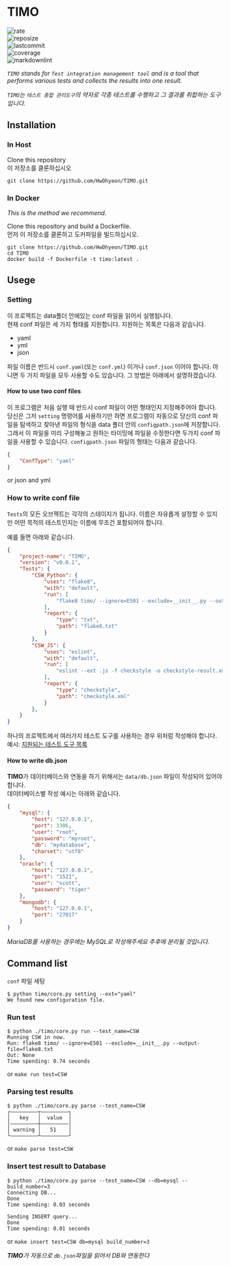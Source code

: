# TIMO

![rate](https://img.shields.io/github/languages/top/hwdhyeon/timo)  
![reposize](https://img.shields.io/github/repo-size/hwdhyeon/timo)  
![lastcommit](https://img.shields.io/github/last-commit/hwdhyeon/timo)  
![coverage](https://img.shields.io/badge/coverage-69%25-yellowgreen)  
![markdownlint](https://img.shields.io/badge/markdown%20lint-pass-brightgreen)

_`TIMO` stands for `Test integration management tool` and is a tool that performs various tests and collects the results into one result._

_`TIMO`는 `테스트 종합 관리도구`의 약자로 각종 테스트를 수행하고 그 결과를 취합하는 도구입니다._

## Installation

### In Host

Clone this repository  
이 저장소를 클론하십시오

```shell
git clone https://github.com/HwDhyeon/TIMO.git
```

### In Docker

_This is the method we recommend._

Clone this repository and build a Dockerfile.  
먼저 이 저장소를 클론하고 도커파일을 빌드하십시오.

```shell
git clone https://github.com/HwDhyeon/TIMO.git
cd TIMO
docker build -f Dockerfile -t timo:latest .
```

## Usege

### Setting

이 프로젝트는 data폴더 안에있는 conf 파일을 읽어서 실행됩니다.  
현재 conf 파일은 세 가지 형태를 지원합니다. 지원하는 목록은 다음과 같습니다.

- yaml
- yml
- json

파일 이름은 반드시 `conf.yaml`(또는 `conf.yml`) 이거나 `conf.json` 이어야 합니다. 아니면 두 가지 파일을 모두 사용할 수도 있습니다. 그 방법은 아래에서 설명하겠습니다.

#### How to use two conf files

이 프로그램은 처음 실행 때 반드시 conf 파일이 어떤 형태인지 지정해주어야 합니다. 당신은 그저 `setting` 명령어를 사용하기만 하면 프로그램이 자동으로 당신의 conf 파일을 탐색하고 찾아낸 파일의 형식을 data 폴더 안의 `configpath.json`에 저장합니다. 그래서 이 파일을 미리 구성해놓고 원하는 타이밍에 파일을 수정한다면 두가지 conf 파일을 사용할 수 있습니다. `configpath.json` 파일의 형태는 다음과 같습니다.

```json
{
    "ConfType": "yaml"
}
```

or json and yml

### How to write conf file

`Tests`의 모든 오브젝트는 각각의 스테이지가 됩니다. 이름은 자유롭게 설정할 수 있지만 어떤 목적의 테스트인지는 이름에 무조건 포함되어야 합니다.

예를 들면 아래와 같습니다.

```json
{
    "project-name": "TIMO",
    "version": "v0.0.1",
    "Tests": {
        "CSW_Python": {
            "uses": "flake8",
            "with": "default",
            "run": [
                "flake8 timo/ --ignore=E501 --exclude=__init__.py --output-file=flake8.txt"
            ],
            "report": {
                "type": "txt",
                "path": "flake8.txt"
            }
        },
        "CSW_JS": {
            "uses": "eslint",
            "with": "default",
            "run": [
                "eslint --ext .js -f checkstyle -o checkstyle-result.xml src/"
            ],
            "report": {
                "type": "checkstyle",
                "path": "checkstyle.xml"
            }
        },
    }
}
```

하나의 프로젝트에서 여러가지 테스트 도구를 사용하는 경우 위처럼 작성해야 합니다.  
예시: [지원되는 테스트 도구 목록](docs/Supported_testing_tools.md)

#### How to write db.json

**TIMO**가 데이터베이스와 연동을 하기 위해서는 `data/db.json` 파일이 작성되어 있어야 합니다.  
데이터베이스별 작성 예시는 아래와 같습니다.

```json
{
    "mysql": {
        "host": "127.0.0.1",
        "port": 3306,
        "user": "root",
        "password": "myroot",
        "db": "mydatabase",
        "charset": "utf8"
    },
    "oracle": {
        "host": "127.0.0.1",
        "port": "1521",
        "user": "scott",
        "password": "tiger"
    },
    "mongodb": {
        "host": "127.0.0.1",
        "port": "27017"
    }
}
````

_MariaDB를 사용하는 경우에는 MySQL로 작성해주세요 추후에 분리될 것입니다._

## Command list

`conf` 파일 세팅

``` shell
$ python timo/core.py setting --ext="yaml"
We found new configuration file.
```

### Run test

```shell
$ python ./timo/core.py run --test_name=CSW
Running CSW in now.
Run: flake8 timo/ --ignore=E501 --exclude=__init__.py --output-file=flake8.txt
Out: None
Time spending: 0.74 seconds
```

or `make run test=CSW`

### Parsing test results

```shell
$ python ./timo/core.py parse --test_name=CSW
┌―――――――――┬―――――――――┐
│   key   │  value  │
│―――――――――┼―――――――――│
│ warning │   51    │
└―――――――――┴―――――――――┘
```

or `make parse test=CSW`

### Insert test result to Database

```shell
$ python ./timo/core.py parse --test_name=CSW --db=mysql --build_number=3
Connecting DB...
Done
Time spending: 0.03 seconds

Sending INSERT query...
Done
Time spending: 0.01 seconds
```

or `make insert test=CSW db=mysql build_number=3`

_**TIMO**가 자동으로 `db.json`파일을 읽어서 DB와 연동한다_
